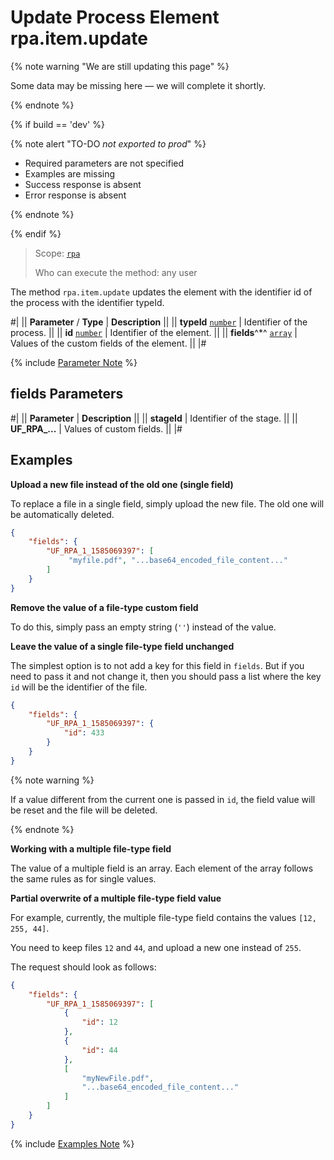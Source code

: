 # Update Process Element rpa.item.update

{% note warning "We are still updating this page" %}

Some data may be missing here — we will complete it shortly.

{% endnote %}

{% if build == 'dev' %}

{% note alert "TO-DO _not exported to prod_" %}

- Required parameters are not specified
- Examples are missing
- Success response is absent
- Error response is absent

{% endnote %}

{% endif %}

> Scope: [`rpa`](../../../scopes/permissions.md)
>
> Who can execute the method: any user

The method `rpa.item.update` updates the element with the identifier id of the process with the identifier typeId.

#|
|| **Parameter** / **Type** | **Description** ||
|| **typeId** 
[`number`](../../../data-types.md) | Identifier of the process. ||
|| **id** 
[`number`](../../../data-types.md) | Identifier of the element. ||
|| **fields**^*^ 
[`array`](../../../data-types.md) | Values of the custom fields of the element. ||
|#

{% include [Parameter Note](../../../../_includes/required.md) %}

## fields Parameters

#|
|| **Parameter** | **Description** ||
|| **stageId** | Identifier of the stage. ||
|| **UF_RPA_...** | Values of custom fields. ||
|#

## Examples

**Upload a new file instead of the old one (single field)**

To replace a file in a single field, simply upload the new file. The old one will be automatically deleted.

```json
{
    "fields": {
        "UF_RPA_1_1585069397": [
             "myfile.pdf", "...base64_encoded_file_content..."
        ]
    }
}
```

**Remove the value of a file-type custom field**

To do this, simply pass an empty string (`''`) instead of the value.

**Leave the value of a single file-type field unchanged**

The simplest option is to not add a key for this field in `fields`. But if you need to pass it and not change it, then you should pass a list where the key `id` will be the identifier of the file.

```json
{
    "fields": {
        "UF_RPA_1_1585069397": {
            "id": 433    
        }
    }
}
```
{% note warning %}

If a value different from the current one is passed in `id`, the field value will be reset and the file will be deleted.

{% endnote %}

**Working with a multiple file-type field**

The value of a multiple field is an array. Each element of the array follows the same rules as for single values.

**Partial overwrite of a multiple file-type field value**

For example, currently, the multiple file-type field contains the values `[12, 255, 44]`.

You need to keep files `12` and `44`, and upload a new one instead of `255`.

The request should look as follows:

```json
{
    "fields": {
        "UF_RPA_1_1585069397": [
            {
                "id": 12
            },
            {
                "id": 44
            },
            [
                "myNewFile.pdf",
                "...base64_encoded_file_content..."
            ]
        ]
    }
}
```

{% include [Examples Note](../../../../_includes/examples.md) %}